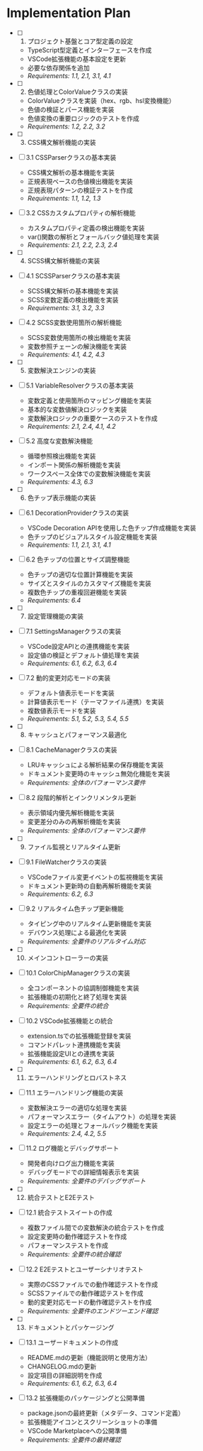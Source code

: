 # Implementation Plan

- [ ] 1. プロジェクト基盤とコア型定義の設定
  - TypeScript型定義とインターフェースを作成
  - VSCode拡張機能の基本設定を更新
  - 必要な依存関係を追加
  - _Requirements: 1.1, 2.1, 3.1, 4.1_

- [ ] 2. 色値処理とColorValueクラスの実装
  - ColorValueクラスを実装（hex、rgb、hsl変換機能）
  - 色値の検証とパース機能を実装
  - 色値変換の重要ロジックのテストを作成
  - _Requirements: 1.2, 2.2, 3.2_

- [ ] 3. CSS構文解析機能の実装
- [ ] 3.1 CSSParserクラスの基本実装
  - CSS構文解析の基本機能を実装
  - 正規表現ベースの色値検出機能を実装
  - 正規表現パターンの検証テストを作成
  - _Requirements: 1.1, 1.2, 1.3_

- [ ] 3.2 CSSカスタムプロパティの解析機能
  - カスタムプロパティ定義の検出機能を実装
  - var()関数の解析とフォールバック値処理を実装
  - _Requirements: 2.1, 2.2, 2.3, 2.4_

- [ ] 4. SCSS構文解析機能の実装
- [ ] 4.1 SCSSParserクラスの基本実装
  - SCSS構文解析の基本機能を実装
  - SCSS変数定義の検出機能を実装
  - _Requirements: 3.1, 3.2, 3.3_

- [ ] 4.2 SCSS変数使用箇所の解析機能
  - SCSS変数使用箇所の検出機能を実装
  - 変数参照チェーンの解決機能を実装
  - _Requirements: 4.1, 4.2, 4.3_

- [ ] 5. 変数解決エンジンの実装
- [ ] 5.1 VariableResolverクラスの基本実装
  - 変数定義と使用箇所のマッピング機能を実装
  - 基本的な変数値解決ロジックを実装
  - 変数解決ロジックの重要ケースのテストを作成
  - _Requirements: 2.1, 2.4, 4.1, 4.2_

- [ ] 5.2 高度な変数解決機能
  - 循環参照検出機能を実装
  - インポート関係の解析機能を実装
  - ワークスペース全体での変数解決機能を実装
  - _Requirements: 4.3, 6.3_

- [ ] 6. 色チップ表示機能の実装
- [ ] 6.1 DecorationProviderクラスの実装
  - VSCode Decoration APIを使用した色チップ作成機能を実装
  - 色チップのビジュアルスタイル設定機能を実装
  - _Requirements: 1.1, 2.1, 3.1, 4.1_

- [ ] 6.2 色チップの位置とサイズ調整機能
  - 色チップの適切な位置計算機能を実装
  - サイズとスタイルのカスタマイズ機能を実装
  - 複数色チップの重複回避機能を実装
  - _Requirements: 6.4_

- [ ] 7. 設定管理機能の実装
- [ ] 7.1 SettingsManagerクラスの実装
  - VSCode設定APIとの連携機能を実装
  - 設定値の検証とデフォルト値処理を実装
  - _Requirements: 6.1, 6.2, 6.3, 6.4_

- [ ] 7.2 動的変更対応モードの実装
  - デフォルト値表示モードを実装
  - 計算値表示モード（テーマファイル連携）を実装
  - 複数値表示モードを実装
  - _Requirements: 5.1, 5.2, 5.3, 5.4, 5.5_

- [ ] 8. キャッシュとパフォーマンス最適化
- [ ] 8.1 CacheManagerクラスの実装
  - LRUキャッシュによる解析結果の保存機能を実装
  - ドキュメント変更時のキャッシュ無効化機能を実装
  - _Requirements: 全体のパフォーマンス要件_

- [ ] 8.2 段階的解析とインクリメンタル更新
  - 表示領域内優先解析機能を実装
  - 変更差分のみの再解析機能を実装
  - _Requirements: 全体のパフォーマンス要件_

- [ ] 9. ファイル監視とリアルタイム更新
- [ ] 9.1 FileWatcherクラスの実装
  - VSCodeファイル変更イベントの監視機能を実装
  - ドキュメント更新時の自動再解析機能を実装
  - _Requirements: 6.2, 6.3_

- [ ] 9.2 リアルタイム色チップ更新機能
  - タイピング中のリアルタイム更新機能を実装
  - デバウンス処理による最適化を実装
  - _Requirements: 全要件のリアルタイム対応_

- [ ] 10. メインコントローラーの実装
- [ ] 10.1 ColorChipManagerクラスの実装
  - 全コンポーネントの協調制御機能を実装
  - 拡張機能の初期化と終了処理を実装
  - _Requirements: 全要件の統合_

- [ ] 10.2 VSCode拡張機能との統合
  - extension.tsでの拡張機能登録を実装
  - コマンドパレット連携機能を実装
  - 拡張機能設定UIとの連携を実装
  - _Requirements: 6.1, 6.2, 6.3, 6.4_

- [ ] 11. エラーハンドリングとロバストネス
- [ ] 11.1 エラーハンドリング機能の実装
  - 変数解決エラーの適切な処理を実装
  - パフォーマンスエラー（タイムアウト）の処理を実装
  - 設定エラーの処理とフォールバック機能を実装
  - _Requirements: 2.4, 4.2, 5.5_

- [ ] 11.2 ログ機能とデバッグサポート
  - 開発者向けログ出力機能を実装
  - デバッグモードでの詳細情報表示を実装
  - _Requirements: 全要件のデバッグサポート_

- [ ] 12. 統合テストとE2Eテスト
- [ ] 12.1 統合テストスイートの作成
  - 複数ファイル間での変数解決の統合テストを作成
  - 設定変更時の動作確認テストを作成
  - パフォーマンステストを作成
  - _Requirements: 全要件の統合確認_

- [ ] 12.2 E2Eテストとユーザーシナリオテスト
  - 実際のCSSファイルでの動作確認テストを作成
  - SCSSファイルでの動作確認テストを作成
  - 動的変更対応モードの動作確認テストを作成
  - _Requirements: 全要件のエンドツーエンド確認_

- [ ] 13. ドキュメントとパッケージング
- [ ] 13.1 ユーザードキュメントの作成
  - README.mdの更新（機能説明と使用方法）
  - CHANGELOG.mdの更新
  - 設定項目の詳細説明を作成
  - _Requirements: 6.1, 6.2, 6.3, 6.4_

- [ ] 13.2 拡張機能のパッケージングと公開準備
  - package.jsonの最終更新（メタデータ、コマンド定義）
  - 拡張機能アイコンとスクリーンショットの準備
  - VSCode Marketplaceへの公開準備
  - _Requirements: 全要件の最終確認_